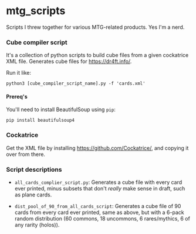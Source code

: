 # mtg_scripts

Scripts I threw together for various MTG-related products. Yes I'm a nerd.

### Cube compiler script

It's a collection of python scripts to build cube files from a given cockatrice XML file. Generates cube files for https://dr4ft.info/.

Run it like:

```
python3 [cube_compiler_script_name].py -f 'cards.xml'
```

#### Prereq's

You'll need to install BeautifulSoup using `pip`:

```
pip install beautifulsoup4
```

### Cockatrice

Get the XML file by installing https://github.com/Cockatrice/, and copying it over from there.

### Script descriptions

-   `all_cards_complier_script.py`: Generates a cube file with every card ever printed, minus subsets that don't _really_ make sense in draft, such as plane cards.

-   `dist_pool_of_90_from_all_cards_script`: Generates a cube file of 90 cards from every card ever printed, same as above, but with a 6-pack random distribution (60 commons, 18 uncommons, 6 rares/mythics, 6 of any rarity (holos)).
